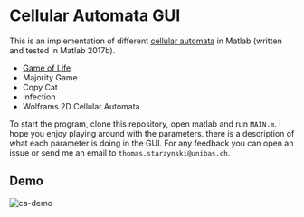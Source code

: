 # Cellular Automata GUI

This is an implementation of different [cellular automata](https://en.wikipedia.org/wiki/Cellular_automaton) in Matlab (written and tested in Matlab 2017b). 
- [Game of Life](https://en.wikipedia.org/wiki/Conway%27s_Game_of_Life)
- Majority Game
- Copy Cat
- Infection
- Wolframs 2D Cellular Automata

To start the program, clone this repository, open matlab and run `MAIN.m`. I hope you enjoy playing around with the parameters. there is a description of what each parameter is doing in the GUI. For any feedback you can open an issue or send me an email to `thomas.starzynski@unibas.ch`. 

## Demo
![ca-demo](https://user-images.githubusercontent.com/44790691/53217711-6ff7a280-3659-11e9-9ddd-6a589b86a017.gif)
